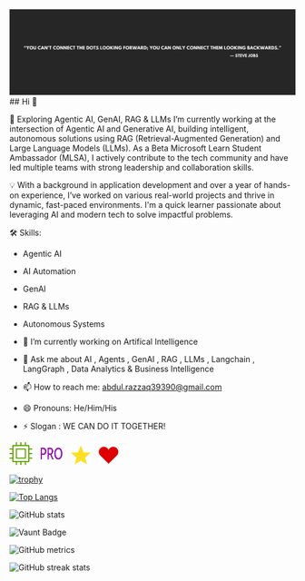 <img src="https://github.com/razzaq-99/razzaq-99/blob/main/cover.png">
## Hi 👋

🚀 Exploring Agentic AI, GenAI, RAG & LLMs
I’m currently working at the intersection of Agentic AI and Generative AI, building intelligent, autonomous solutions using RAG (Retrieval-Augmented Generation) and Large Language Models (LLMs). As a Beta Microsoft Learn Student Ambassador (MLSA), I actively contribute to the tech community and have led multiple teams with strong leadership and collaboration skills.

💡 With a background in application development and over a year of hands-on experience, I’ve worked on various real-world projects and thrive in dynamic, fast-paced environments. I'm a quick learner passionate about leveraging AI and modern tech to solve impactful problems.

🛠️ Skills:
- Agentic AI
- AI Automation
- GenAI
- RAG & LLMs
- Autonomous Systems



- 🔭 I’m currently working on Artifical Intelligence
- 💬 Ask me about AI , Agents , GenAI , RAG , LLMs , Langchain , LangGraph , Data Analytics & Business Intelligence 
- 📫 How to reach me: abdul.razzaq39390@gmail.com 
- 😄 Pronouns: He/Him/His 
- ⚡ Slogan : WE CAN DO IT TOGETHER!


<a href='https://docs.github.com/en/developers'><img src='https://raw.githubusercontent.com/acervenky/animated-github-badges/master/assets/devbadge.gif' width='40' height='40'></a> <a href='https://github.com/pricing'><img src='https://raw.githubusercontent.com/acervenky/animated-github-badges/master/assets/pro.gif' width='40' height='40'></a> <a href='https://stars.github.com/'><img src='https://raw.githubusercontent.com/acervenky/animated-github-badges/master/assets/starbadge.gif' width='35' height='35'></a> <a href='https://docs.github.com/en/github/supporting-the-open-source-community-with-github-sponsors'><img src='https://raw.githubusercontent.com/acervenky/animated-github-badges/master/assets/sponsorbadge.gif' width='35' height='35'></a> 

[![trophy](https://github-profile-trophy.vercel.app/?username=razzaq-99)](https://github.com/ryo-ma/github-profile-trophy)

[![Top Langs](https://github-readme-stats.vercel.app/api/top-langs/?username=razzaq-99)](https://github.com/anuraghazra/github-readme-stats)

![GitHub stats](https://github-readme-stats.vercel.app/api?username=razzaq-99&show_icons=true)  

![Vaunt Badge](https://api.vaunt.dev/v1/github/entities/razzaq-99/contributions?format=svg&private=false)  

![GitHub metrics](https://metrics.lecoq.io/razzaq-99)  

![GitHub streak stats](https://streak-stats.demolab.com/?user=razzaq-99)  


